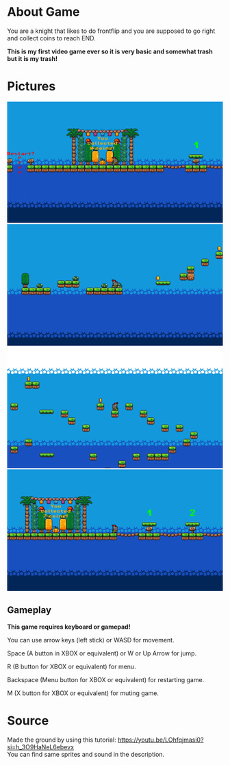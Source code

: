 # About Game
You are a knight that likes to do frontflip and you are supposed to go right and collect coins to reach END.

**This is my first video game ever so it is very basic and somewhat trash but it is my trash!**

# Pictures
![jumpjump_1](./jumpjump_1.png)
![jumpjump_2](./jumpjump_2.png)
![jumpjump_3](./jumpjump_3.png)
![jumpjump_4](./jumpjump_4.png)

## Gameplay
**This game requires keyboard or gamepad!**

You can use arrow keys (left stick) or WASD for movement.

Space (A button in XBOX or equivalent) or W or Up Arrow for jump.

R (B button for XBOX or equivalent) for menu.

Backspace (Menu button for XBOX or equivalent) for restarting game.

M (X button for XBOX or equivalent) for muting game.

# Source
Made the ground by using this tutorial: https://youtu.be/LOhfqjmasi0?si=h_3O9HaNeL6ebevx    
You can find same sprites and sound in the description.
